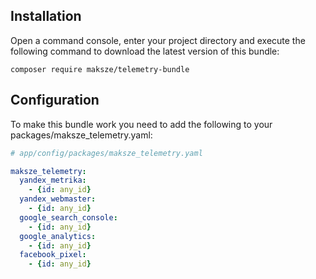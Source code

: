 ## Installation

Open a command console, enter your project directory and execute the following command to download the latest version of this bundle:

```
composer require maksze/telemetry-bundle
```

## Configuration

To make this bundle work you need to add the following to your packages/maksze_telemetry.yaml:

```yaml
# app/config/packages/maksze_telemetry.yaml

maksze_telemetry:
  yandex_metrika:
    - {id: any_id}
  yandex_webmaster:
    - {id: any_id}
  google_search_console:
    - {id: any_id}
  google_analytics:
    - {id: any_id}
  facebook_pixel:
    - {id: any_id}
```
